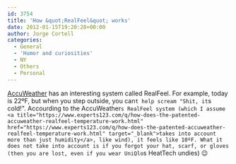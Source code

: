 ```yaml
---
id: 3754
title: 'How &quot;RealFeel&quot; works'
date: 2012-01-15T19:20:28+00:00
author: Jorge Cortell
categories:
  - General
  - 'Humor and curiosities'
  - NY
  - Others
  - Personal
---
```

<a title="https://www.accuweather.com/" href="https://www.accuweather.com/" target="_blank">AccuWeather</a> has an interesting system called RealFeel. For example, today is 22ºF, but when you step outside, you can`t help scream "Shit, it`s cold!". Accourding to the AccuWeather`s RealFeel system (which I assume <a title="https://www.experts123.com/q/how-does-the-patented-accuweather-realfeel-temperature-work.html" href="https://www.experts123.com/q/how-does-the-patented-accuweather-realfeel-temperature-work.html" target="_blank">takes into account more than just humidity</a>, like wind), it feels like 10ºF. What it does not take into account is if you forgot your hat, scarf, or gloves (then you are lost, even if you wear UniQlo`s HeatTech undies) 😉
